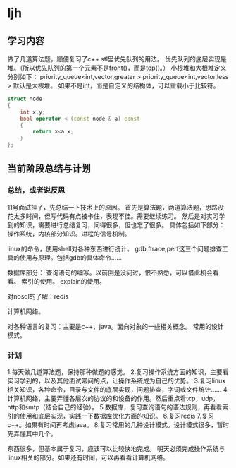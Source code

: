# ljh
## 学习内容
做了几道算法题，顺便复习了c++ stl里优先队列的用法。
优先队列的底层实现是堆。（所以优先队列的第一个元素不是front()，而是top()。）
小根堆和大根堆定义分别如下：
priority_queue<int,vector<int>,greater<int> >
priority_queue<int,vector<int>,less<int> >
默认是大根堆。
如果不是int，而是自定义的结构体，可以重载小于比较符。

```cpp
struct node
{
    int x,y;
    bool operator < (const node & a) const
    {
        return x<a.x;
    }
};
```


## 当前阶段总结与计划

### 总结，或者说反思
11号面试挂了，先总结一下技术上的原因。
首先是算法题，两道算法题，思路没花太多时间，但写代码有点被卡住，表现不佳。需要继续练习。
然后是对实习学到的知识，需要进行总结复习，问得很多，但也忘了很多。
具体包括如下部分：
操作系统，内核部分知识。进程的信号机制。

linux的命令，使用shell对各种东西进行统计。
gdb,ftrace,perf这三个问题排查工具的使用与原理。包括gdb的具体命令……

数据库部分：
查询语句的编写。以前倒是没问过，恨不熟悉，可以借此机会看看。
索引的使用。
explain的使用。

对nosql的了解：redis

计算机网络。

对各种语言的复习：主要是c++，java。面向对象的一些相关概念。
常用的设计模式。



### 计划
1.每天做几道算法题，保持那种做题的感觉。
2.复习操作系统方面的知识，主要看实习学到的，以及其他面试常问的点，让操作系统成为自己的优势。
3.复习linux相关知识，各种命令，目录与文件的底层实现，问题排查，字词或文件统计……
4.计算机网络，主要弄懂各层次的协议的和设备的作用。然后重点看tcp，udp，http和smtp（结合自己的经验）。
5.数据库，复习查询语句的语法规则，再看看索引的使用和底层实现，实践一下数据库优化方面的知识。
6.复习redis
7.复习c++。如果有时间再考虑java。
8.复习常用的几种设计模式。设计模式很多，暂时先弄懂其中几个。

东西很多，但基本属于复习，应该可以比较快地完成。
明天必须完成操作系统与linux相关的部分。如果还有时间，可以再看看计算机网络。

